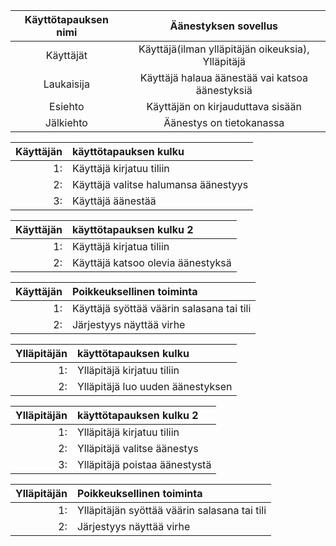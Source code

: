|Käyttötapauksen nimi|Äänestyksen sovellus|
|:-------:|:------:|
|Käyttäjät|Käyttäjä(ilman ylläpitäjän oikeuksia), Ylläpitäjä|
|Laukaisija|Käyttäjä halaua äänestää vai katsoa äänestyksiä|
|Esiehto|Käyttäjän on kirjauduttava sisään|
|Jälkiehto|Äänestys on tietokanassa|


|Käyttäjän| käyttötapauksen kulku|
|-------:|:------|
|1:|Käyttäjä kirjatuu tiliin|
|2:|Käyttäjä valitse halumansa äänestyys|
|3:|Käyttäjä äänestää|

|Käyttäjän| käyttötapauksen kulku 2|
|-------:|:------|
|1:|Käyttäjä kirjatua tiliin|
|2:|Käyttäjä katsoo olevia äänestyksä|

|Käyttäjän| Poikkeuksellinen toiminta|
|-------:|:------|
|1:|Käyttäjä syöttää väärin salasana tai tili|
|2:|Järjestyys näyttää virhe|

|Ylläpitäjän| käyttötapauksen kulku|
|-------:|:------|
|1:|Ylläpitäjä kirjatuu tiliin|
|2:|Ylläpitäjä luo uuden äänestyksen|

|Ylläpitäjän| käyttötapauksen kulku 2|
|-------:|:------|
|1:|Ylläpitäjä kirjatuu tiliin|
|2:|Ylläpitäjä valitse äänestys|
|3:|Ylläpitäjä poistaa äänestystä|

|Ylläpitäjän| Poikkeuksellinen toiminta|
|-------:|:------|
|1:|Ylläpitäjän syöttää väärin salasana tai tili|
|2:|Järjestyys näyttää virhe|